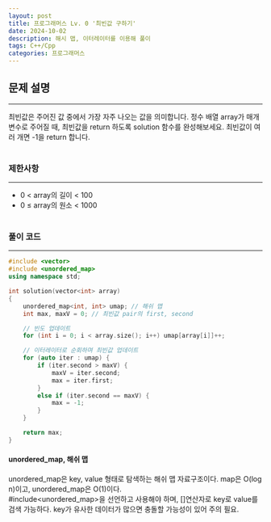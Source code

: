 ```yaml
---
layout: post
title: 프로그래머스 Lv. 0 '최빈값 구하기'
date: 2024-10-02
description: 해시 맵, 이터레이터를 이용해 풀이
tags: C++/Cpp
categories: 프로그래머스
---
```


## 문제 설명
---
최빈값은 주어진 값 중에서 가장 자주 나오는 값을 의미합니다. 정수 배열 array가 매개변수로 주어질 때, 최빈값을 return 하도록 solution 함수를 완성해보세요. 최빈값이 여러 개면 -1을 return 합니다.<br><br>

### 제한사항
---
- 0 < array의 길이 < 100
- 0 ≤ array의 원소 < 1000<br><br>

### 풀이 코드
---
```cpp
#include <vector>
#include <unordered_map>
using namespace std;

int solution(vector<int> array)
{
    unordered_map<int, int> umap; // 해쉬 맵
    int max, maxV = 0; // 최빈값 pair의 first, second

    // 빈도 업데이트
    for (int i = 0; i < array.size(); i++) umap[array[i]]++;

    // 이터레이터로 순회하며 최빈값 업데이트
    for (auto iter : umap) {
        if (iter.second > maxV) {
            maxV = iter.second;
            max = iter.first;
        }
        else if (iter.second == maxV) {
            max = -1;
        }
    }

    return max;
}
```

#### unordered_map, 해쉬 맵
unordered_map은 key, value 형태로 탐색하는 해쉬 맵 자료구조이다. map은 O(log n)이고, unordered_map은 O(1)이다.<br>
#include<unordered_map>을 선언하고 사용해야 하며, []연산자로 key로 value를 검색 가능하다. key가 유사한 데이터가 많으면 충돌할 가능성이 있어 주의 필요.